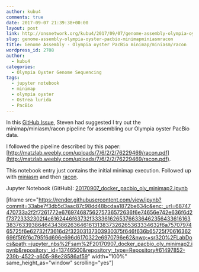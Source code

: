 ```yaml
---
author: kubu4
comments: true
date: 2017-09-07 21:39:38+00:00
layout: post
link: http://onsnetwork.org/kubu4/2017/09/07/genome-assembly-olympia-oyster-pacbio-minimapminiasmracon/
slug: genome-assembly-olympia-oyster-pacbio-minimapminiasmracon
title: Genome Assembly - Olympia oyster PacBio minimap/miniasm/racon
wordpress_id: 2708
author:
  - kubu4
categories:
  - Olympia Oyster Genome Sequencing
tags:
  - jupyter notebook
  - minimap
  - olympia oyster
  - Ostrea lurida
  - PacBio
---
```


In this [GitHub Issue](https://github.com/RobertsLab/project-olympia.oyster-genomic/issues/29), Steven had suggested I try out the minimap/miniasm/racon pipeline for assembling our Olympia oyster PacBio data.

I followed the pipeline described by this paper: [http://matzlab.weebly.com/uploads/7/6/2/2/76229469/racon.pdf](http://matzlab.weebly.com/uploads/7/6/2/2/76229469/racon.pdf).

This notebook entry just contains the initial minimap execution. Followed up with [miniasm](http://onsnetwork.org/kubu4/2017/09/18/genome-assembly-olympia-oyster-pacbio-minimapminiasmracon-2/) and then [racon](http://onsnetwork.org/kubu4/2017/09/18/genome-assembly-olympia-oyster-pacbio-minimapminiasmracon-3/).

Jupyter Notebook (GitHub): [20170907_docker_pacbio_oly_minimap2.ipynb](https://github.com/sr320/LabDocs/blob/master/jupyter_nbs/sam/20170907_docker_pacbio_oly_minimap2.ipynb)

[iframe src="https://render.githubusercontent.com/view/ipynb?commit=33abe7f3db5d3aac87c98dd48bcdaa1872be634c&enc;_url=68747470733a2f2f7261772e67697468756275736572636f6e74656e742e636f6d2f73723332302f4c6162446f63732f333361626537663364623564336161633837633938646434386263646161313837326265363334632f6a7570797465725f6e62732f73616d2f32303137303930375f646f636b65725f70616362696f5f6f6c795f6d696e696d6170322e6970796e62&nwo;=sr320%2FLabDocs&path;=jupyter_nbs%2Fsam%2F20170907_docker_pacbio_oly_minimap2.ipynb&repository;_id=13746500&repository;_type=Repository#61497852-239b-4522-a605-98e28586af59" width="100%" same_height_as="window" scrolling="yes"]
